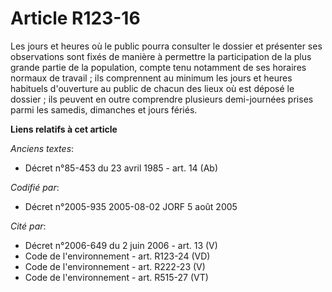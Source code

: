 # Article R123-16

Les jours et heures où le public pourra consulter le dossier et présenter ses observations sont fixés de manière à permettre
la participation de la plus grande partie de la population, compte tenu notamment de ses horaires normaux de travail ; ils
comprennent au minimum les jours et heures habituels d'ouverture au public de chacun des lieux où est déposé le dossier ; ils
peuvent en outre comprendre plusieurs demi-journées prises parmi les samedis, dimanches et jours fériés.

**Liens relatifs à cet article**

_Anciens textes_:

  - Décret n°85-453 du 23 avril 1985 - art. 14 (Ab)

_Codifié par_:

  - Décret n°2005-935 2005-08-02 JORF 5 août 2005

_Cité par_:

  - Décret n°2006-649 du 2 juin 2006 - art. 13 (V)
  - Code de l'environnement - art. R123-24 (VD)
  - Code de l'environnement - art. R222-23 (V)
  - Code de l'environnement - art. R515-27 (VT)
